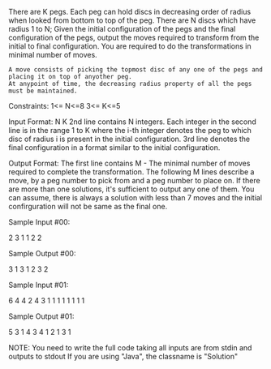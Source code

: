 There are K pegs. Each peg can hold discs in decreasing order of radius when looked from bottom to top of the peg. There are N discs which have radius 1 to N; Given the initial configuration of the pegs and the final configuration of the pegs, output the moves required to transform from the initial to final configuration. You are required to do the transformations in minimal number of moves.

    A move consists of picking the topmost disc of any one of the pegs and placing it on top of anyother peg.
    At anypoint of time, the decreasing radius property of all the pegs must be maintained.


Constraints:
1<= N<=8
3<= K<=5


Input Format:
N K
2nd line contains N integers.
Each integer in the second line is in the range 1 to K where the i-th integer denotes the peg to which disc of radius i is present in the initial configuration.
3rd line denotes the final configuration in a format similar to the initial configuration.


Output Format:
The first line contains M - The minimal number of moves required to complete the transformation.
The following M lines describe a move, by a peg number to pick from and a peg number to place on.
If there are more than one solutions, it's sufficient to output any one of them. You can assume, there is always a solution with less than 7 moves and the initial confirguration will not be same as the final one.

Sample Input #00:

 
2 3
1 1
2 2

Sample Output #00:

 
3
1 3
1 2
3 2



Sample Input #01:

6 4
4 2 4 3 1 1
1 1 1 1 1 1

Sample Output #01:

5
3 1
4 3
4 1
2 1
3 1

NOTE: You need to write the full code taking all inputs are from stdin and outputs to stdout
If you are using "Java", the classname is "Solution"